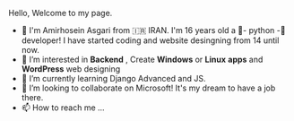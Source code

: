 Hello, Welcome to my page.
- 👋 I'm Amirhosein Asgari from 🇮🇷 IRAN. I'm 16 years old a 🐍- python -🐍 developer! I have started coding and website desingning from 14 until now.
- 👀 I’m interested in **Backend**	, Create **Windows** or **Linux** **apps** and **WordPress** web designing
- 🌱 I’m currently learning Django Advanced and JS. 
- 💞️ I’m looking to collaborate on Microsoft! It's my dream to have a job there. 
- 📫 How to reach me ...

<!---
AmirAs-2008/AmirAs-2008 is a ✨ special ✨ repository because its `README.md` (this file) appears on your GitHub profile.
You can click the Preview link to take a look at your changes.
--->
